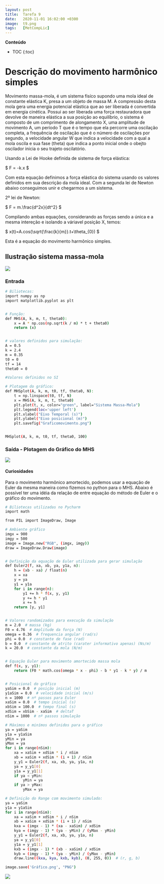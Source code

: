 ```yaml
---
layout: post
title:  Tarefa 9
date:   2020-11-01 16:02:00 +0300
image:  t9.png
tags:   [MetCompLic]
---
```

**Conteúdo**
* TOC
{:toc}

# Descrição do movimento harmônico simples

Movimento massa-mola, é um sistema fisíco supondo uma mola ideal de constante elástica K, presa a um objeto de massa M.
A compressão desta mola gera uma energia potencial elástica que ao ser liberada é convertida em energia cinética.
Possui ao ser liberada uma força restauradora que devolve de maneira elástica a sua posição ao equilíbrio, o sistema é composto de um comprimento de alongamento X, uma amplitude de movimento A, um período T que é o tempo que ela percorre uma oscilação completa, a frequência de oscilação que é o número de oscilações por segundo, a velocidade angular W que indica a velocidade com a qual a mola oscila e sua fase (theta) que indica a ponto inicial onde o obejto oscilador inicia o seu trajeto oscilatório.

Usando a Lei de Hooke definida de sistema de força elástica:

$ F = -k.x $

Com esta equação definimos a força elástica do sistema usando os valores definidos em sua descrição da mola ideal.
Com a segunda lei de Newton abaixo conseguimos unir e chegarmos a um sistema.

2º lei de Newton:

$ F = m.\frac{d^2x}{dt^2} $

Compilando ambas equações, considerando as forças sendo a única e a mesma intereção e isolando a váriavel posição X, temos:

$ x(t)=A.cos(\sqrt{\frac{k}{m}}.t+\theta_{0}) $

Esta é a equação do movimento harmônico simples.

## Ilustração sistema massa-mola

![]({{site.baseurl}}/img/massamola.png)

### Entrada

```sh
# Biliotecas:
import numpy as np
import matplotlib.pyplot as plt


# Função:
def MHS(A, k, m, t, theta0):
    x = A * np.cos(np.sqrt(k / m) * t + theta0)
    return (x)


# valores definidos para simulação:
A = 0.5
k = 2.4
m = 0.35
t0 = 0
tf = 14
theta0 = 0

#Valores definidos no SI

# Plotagem do gráfico:
def MHSplot(A, k, m, t0, tf, theta0, N):
    t = np.linspace(t0, tf, N)
    x = MHS(A, k, m, t, theta0)
    plt.plot(t, x, color="green", label="Sistema Massa-Mola")
    plt.legend(loc='upper left')
    plt.xlabel("Eixo Temporal (s)")
    plt.ylabel("Eixo posicional (m)")
    plt.savefig("Graficomovimento.png")


MHSplot(A, k, m, t0, tf, theta0, 100)
```


### Saída - Plotagem do Gráfico do MHS

![]({{site.baseurl}}/img/Graficomovimento.png)

#### Curiosidades

Para o movimento harmônico amortecido, podemos usar a equação de Euler da mesma maneira como fizemos no python para o MHS.
Abaixo é possível ter uma idéia da relação de entre equação do método de Euler e o gráfico do movimento.

```sh
# Biliotecas utilizadas no Pycharm
import math

from PIL import ImageDraw, Image

# Ambiente gráfico
imgx = 900
imgy = 500
image = Image.new("RGB", (imgx, imgy))
draw = ImageDraw.Draw(image)


# Definição da equação de Euler utilizada para gerar simulação
def Euler2(f, xa, xb, ya, y1a, n):
    h = (xb - xa) / float(n)
    x = xa
    y = ya
    y1 = y1a
    for i in range(n):
        y1 += h * f(x, y, y1)
        y += h * y1
        x += h
    return [y, y1]


# Valores randomizados para execução da simulação
m = 2.0  # massa (kg)
F0 = 4.76  # Amplitude da força (N)
omega = 0.36  # frequencia angular (rad/s)
phi = 0.0  # constante de fase (rad)
b = 0.0  # constante de atrito (carater informativo apenas) (Ns/m)
k = 20.0  # constante da mola (N/m)


# Equação Euler para movimento amortecido massa mola
def f(x, y, y1):
    return (F0 * math.cos(omega * x - phi) - b * y1 - k * y) / m


# Posicional do gráfico
yaSim = 0.0  # posição inicial (m)
y1aSim = 0.0  # velocidade inicial (m/s)
n = 1000  # nº passos para Euler
xaSim = 0.0  # tempo inicial (s)
xbSim = 100.0  # tempo final (s)
xdSim = xbSim - xaSim  # deltaT
nSim = 1000  # nº passos simulação

# Máximos e minímos definidos para o gráfico
ya = yaSim
y1a = y1aSim
yMin = ya
yMax = ya
for i in range(nSim):
    xa = xaSim + xdSim * i / nSim
    xb = xaSim + xdSim * (i + 1) / nSim
    y_y1 = Euler2(f, xa, xb, ya, y1a, n)
    ya = y_y1[0]
    y1a = y_y1[1]
    if ya < yMin:
        yMin = ya
    if ya > yMax:
        yMax = ya

# Definição do Range com movimento simulado:
ya = yaSim
y1a = y1aSim
for i in range(nSim):
    xa = xaSim + xdSim * i / nSim
    xb = xaSim + xdSim * (i + 1) / nSim
    kxa = (imgx - 1) * (xa - xaSim) / xdSim
    kya = (imgy - 1) * (ya - yMin) / (yMax - yMin)
    y_y1 = Euler2(f, xa, xb, ya, y1a, n)
    ya = y_y1[0]
    y1a = y_y1[1]
    kxb = (imgx - 1) * (xb - xaSim) / xdSim
    kyb = (imgy - 1) * (ya - yMin) / (yMax - yMin)
    draw.line((kxa, kya, kxb, kyb), (0, 255, 0))  # (r, g, b)

image.save('Gráfico.png', "PNG")
```


![]({{site.baseurl}}/img/Gráfico.png)

